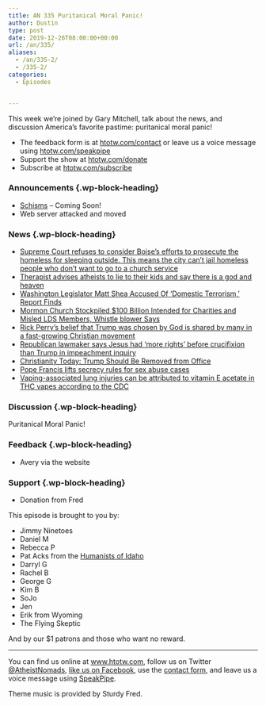 ```yaml
---
title: AN 335 Puritanical Moral Panic!
author: Dustin
type: post
date: 2019-12-26T08:00:00+00:00
url: /an/335/
aliases:
  - /an/335-2/
  - /335-2/
categories:
  - Episodes


---
```

<div id="buzzsprout-player-10552774"></div><script src="https://www.buzzsprout.com/1983601/10552774-335-puritanical-moral-panic.js?container_id=buzzsprout-player-10552774&player=small" type="text/javascript" charset="utf-8"></script>

This week we’re joined by Gary Mitchell, talk about the news, and discussion America’s favorite pastime: puritanical moral panic!

<!--more-->

 * The feedback form is at [htotw.com/contact](https://htotw.com/contact) or leave us a voice message using <a href="https://htotw.com/speakpipe" target="_blank" rel="noopener noreferrer">htotw.com/speakpipe</a>
 * Support the show at <a href="https://htotw.com/donate" target="_blank" rel="noopener noreferrer">htotw.com/donate</a>
 * Subscribe at <a href="https://htotw.com/subscribe" target="_blank" rel="noopener noreferrer">htotw.com/subscribe</a>

### Announcements {.wp-block-heading}

  * <a href="https://schismpod.com/" target="_blank" rel="noopener noreferrer">Schisms</a> &#8211; Coming Soon!
  * Web server attacked and moved

### News {.wp-block-heading}

  * [Supreme Court refuses to consider Boise’s efforts to prosecute the homeless for sleeping outside. This means the city can’t jail homeless people who don’t want to go to a church service][1]
  * [Therapist advises atheists to lie to their kids and say there is a god and heaven][2]
  * [Washington Legislator Matt Shea Accused Of ‘Domestic Terrorism,’ Report Finds][3]
  * [Mormon Church Stockpiled $100 Billion Intended for Charities and Misled LDS Members, Whistle blower Says][4]
  * [Rick Perry’s belief that Trump was chosen by God is shared by many in a fast-growing Christian movement][5]
  * [Republican lawmaker says Jesus had ‘more rights’ before crucifixion than Trump in impeachment inquiry][6]
  * [Christianity Today: Trump Should Be Removed from Office][7]
  * [Pope Francis lifts secrecy rules for sex abuse cases][8]
  * [Vaping-associated lung injuries can be attributed to vitamin E acetate in THC vapes according to the CDC][9]

### Discussion {.wp-block-heading}

Puritanical Moral Panic!

### Feedback {.wp-block-heading}

  * Avery via the website

### Support {.wp-block-heading}

  * Donation from Fred

This episode is brought to you by:

  * Jimmy Ninetoes
  * Daniel M
  * Rebecca P
  * Pat Acks from the <a href="https://www.humanistsofidaho.org" target="_blank" rel="noopener noreferrer">Humanists of Idaho</a>
  * Darryl G
  * Rachel B
  * George G
  * Kim B
  * SoJo
  * Jen
  * Erik from Wyoming
  * The Flying Skeptic

And by our $1 patrons and those who want no reward.

<hr class="wp-block-separator" />

You can find us online at <a href="https://www.htotw.com/" target="_blank" rel="noopener noreferrer">www.htotw.com</a>, follow us on Twitter <a href="https://htotw.com/twitter" target="_blank" rel="noopener noreferrer">@AtheistNomads</a>, <a href="https://htotw.com/facebook" target="_blank" rel="noopener noreferrer">like us on Facebook</a>, use the [contact form](https://htotw.com/contact), and leave us a voice message using <a href="https://htotw.com/speakpipe" target="_blank" rel="noopener noreferrer">SpeakPipe</a>.

Theme music is provided by Sturdy Fred.

 [1]: https://www.usatoday.com/story/news/politics/2019/12/16/homeless-supreme-court-living-street-crime/4403793002/
 [2]: https://whyevolutionistrue.wordpress.com/2019/12/08/therapist-advises-atheists-to-lie-to-their-kids-pretending-theres-a-god-and-a-heaven/
 [3]: https://www.npr.org/2019/12/20/790192972/washington-legislator-matt-shear-accused-of-domestic-terrorism-report-finds
 [4]: https://www.newsweek.com/mormon-church-stockpiled-100-billion-intended-charities-misled-lds-members-whistleblower-says-1477809
 [5]: http://theconversation.com/rick-perrys-belief-that-trump-was-chosen-by-god-is-shared-by-many-in-a-fast-growing-christian-movement-127781
 [6]: https://www.cnn.com/2019/12/18/politics/trump-impeachment-jesus/index.html
 [7]: https://www.christianitytoday.com/ct/2019/december-web-only/trump-should-be-removed-from-office.html
 [8]: https://www.cnn.com/2019/12/17/europe/pope-vatican-secrecy-rules-intl/index.html
 [9]: https://www.theverge.com/2019/12/20/21031771/vaping-lung-injuries-vitamin-e-acetate-cdc-thc-chemical